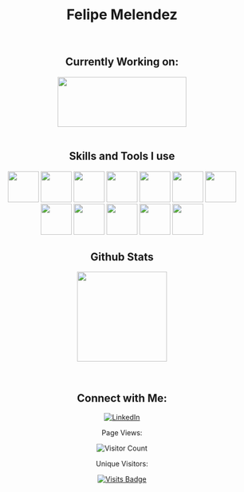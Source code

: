 <div align="center">
<h1>Felipe Melendez</h1>

</br>



## Currently Working on:
<div align="center">
  <a href="https://findtribe.app">
    <img src="https://res.cloudinary.com/findtribe/image/upload/v1702903863/dg9rq7dqpjm3nymmjqc0.png" height=100 width=258> 
  </a>
 </div><br>

## Skills and Tools I use
<img height="62em" src="https://www.vectorlogo.zone/logos/python/python-icon.svg"/>
<img height="62em" src="https://upload.wikimedia.org/wikipedia/commons/1/18/C_Programming_Language.svg"/>
<img height="62em" src="https://www.vectorlogo.zone/logos/typescriptlang/typescriptlang-icon.svg"/>
<img height="62em" src="https://www.vectorlogo.zone/logos/ruby-lang/ruby-lang-icon.svg"/>
<img height="62em" src="https://www.vectorlogo.zone/logos/w3_html5/w3_html5-icon.svg"/>
<img height="62em" src="https://www.vectorlogo.zone/logos/w3_css/w3_css-icon.svg"/>
<img height="62em" src="https://upload.wikimedia.org/wikipedia/commons/4/47/React.svg"/>
<img height="62em" src="https://www.vectorlogo.zone/logos/vuejs/vuejs-icon.svg"/>
<img height="62em" src="https://www.vectorlogo.zone/logos/postgresql/postgresql-icon.svg"/>
<img height="62em" src="https://www.vectorlogo.zone/logos/nodejs/nodejs-ar21.svg"/>
<img height="62em" src="https://user-images.githubusercontent.com/10991489/119416543-285a9800-bcf4-11eb-8755-a9351330ef0d.jpg"/> 
<img height="62em" src="https://www.vectorlogo.zone/logos/github/github-icon.svg"/>

</br>

## Github Stats
<p>
  <a href="https://github.com/felipemelendez">
    <img height="180em" src="https://github-readme-stats.vercel.app/api?username=felipemelendez&count_private=true&show_icons=true&theme=algolia&&include_all_commits=true"/>
  </a>
</p>

</br>

## Connect with Me:

[<img alt="LinkedIn" src="https://img.shields.io/badge/linkedin%20-%230077B5.svg?&style=for-the-badge&logo=linkedin&logoColor=white"/>][linkedin]

[linkedin]: https://www.linkedin.com/in/felipemelendez/

<p>Page Views:</p>

![Visitor Count](https://profile-counter.glitch.me/{felipemelendez}/count.svg)

<p>Unique Visitors:</p>

[![Visits Badge](https://badges.pufler.dev/visits/felipemelendez/felipemelendez)](https://felipemelendez.com)

</div>




